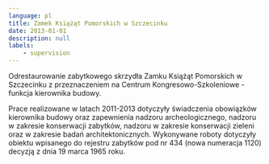 ```yaml
---
language: pl
title: Zamek Książąt Pomorskich w Szczecinku
date: 2013-01-01
description: null
labels:
    - supervision
---
```


Odrestaurowanie zabytkowego skrzydła Zamku Książąt Pomorskich w Szczecinku z przeznaczeniem na Centrum Kongresowo-Szkoleniowe - funkcja kierownika budowy.

Prace realizowane w latach 2011-2013 dotyczyły świadczenia obowiązków kierownika budowy oraz zapewnienia nadzoru archeologicznego, nadzoru w zakresie konserwacji zabytków, nadzoru w zakresie konserwacji zieleni oraz w zakresie badań architektonicznych. Wykonywane roboty  dotyczyły obiektu  wpisanego do rejestru zabytków pod nr 434 (nowa numeracja 1120) decyzją z dnia 19 marca 1965 roku.
